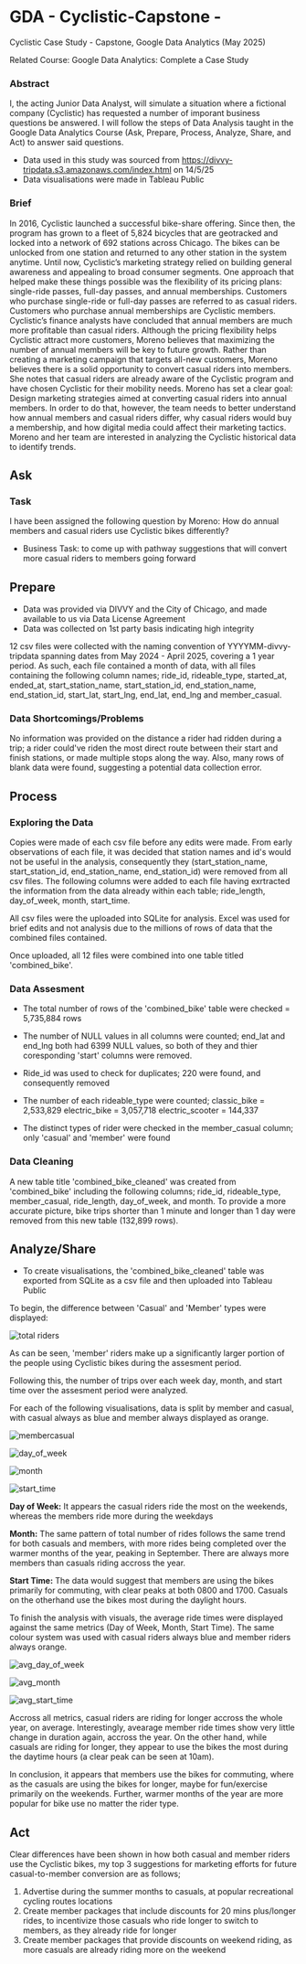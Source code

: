 # GDA - Cyclistic-Capstone -
Cyclistic Case Study - Capstone, Google Data Analytics (May 2025)

Related Course: Google Data Analytics: Complete a Case Study

### Abstract

I, the acting Junior Data Analyst, will simulate a situation where a fictional company (Cyclistic) has requested a number of imporant business questions be answered. I will follow the steps of Data Analysis taught in the Google Data Analytics Course (Ask, Prepare, Process, Analyze, Share, and Act) to answer said questions.

* Data used in this study was sourced from https://divvy-tripdata.s3.amazonaws.com/index.html on 14/5/25
* Data visualisations were made in Tableau Public

### Brief

In 2016, Cyclistic launched a successful bike-share offering. Since then, the program has grown to a fleet of 5,824 bicycles that are geotracked and locked into a network of 692 stations across Chicago. The bikes can be unlocked from one station and returned to any other station in the system anytime. Until now, Cyclistic’s marketing strategy relied on building general awareness and appealing to broad consumer segments. One approach that helped make these things possible was the flexibility of its pricing plans: single-ride passes, full-day passes, and annual memberships. Customers who purchase single-ride or full-day passes are referred to as casual riders. Customers who purchase annual memberships are Cyclistic members. Cyclistic’s finance analysts have concluded that annual members are much more profitable than casual riders. Although the pricing flexibility helps Cyclistic attract more customers, Moreno believes that maximizing the number of annual members will be key to future growth. Rather than creating a marketing campaign that targets all-new customers, Moreno believes there is a solid opportunity to convert casual riders into members. She notes that casual riders are already aware of the Cyclistic program and have chosen Cyclistic for their mobility needs. Moreno has set a clear goal: Design marketing strategies aimed at converting casual riders into annual members. In order to do that, however, the team needs to better understand how annual members and casual riders differ, why casual riders would buy a membership, and how digital media could affect their marketing tactics. Moreno and her team are interested in analyzing the Cyclistic historical data to identify trends.

## Ask
### Task

I have been assigned the following question by Moreno: How do annual members and casual riders use Cyclistic bikes differently?

* Business Task: to come up with pathway suggestions that will convert more casual riders to members going forward

## Prepare

* Data was provided via DIVVY and the City of Chicago, and made available to us via Data License Agreement
* Data was collected on 1st party basis indicating high integrity

12 csv files were collected with the naming convention of YYYYMM-divvy-tripdata spanning dates from May 2024 - April 2025, covering a 1 year period. As such, each file contained a month of data, with all files containing the following column names; ride_id, rideable_type, started_at, ended_at, start_station_name, start_station_id, end_station_name, end_station_id, start_lat, start_lng, end_lat, end_lng and member_casual.

### Data Shortcomings/Problems

No information was provided on the distance a rider had ridden during a trip; a rider could've riden the most direct route between their start and finish stations, or made multiple stops along the way. Also, many rows of blank data were found, suggesting a potential data collection error.

## Process

### Exploring the Data

Copies were made of each csv file before any edits were made. From early observations of each file, it was decided that station names and id's would not be useful in the analysis, consequently they (start_station_name, start_station_id, end_station_name, end_station_id) were removed from all csv files. The following columns were added to each file having exrtracted the information from the data already within each table; ride_length, day_of_week, month, start_time.

All csv files were the uploaded into SQLite for analysis. Excel was used for brief edits and not analysis due to the millions of rows of data that the combined files contained.

Once uploaded, all 12 files were combined into one table titled 'combined_bike'.

### Data Assesment

* The total number of rows of the 'combined_bike' table were checked = 5,735,884 rows

* The number of NULL values in all columns were counted; end_lat and end_lng both had 6399 NULL values, so both of they and thier coresponding 'start' columns were removed.

* Ride_id was used to check for duplicates; 220 were found, and consequently removed

* The number of each rideable_type were counted; classic_bike = 2,533,829  electric_bike = 3,057,718  electric_scooter = 144,337

* The distinct types of rider were checked in the member_casual column; only 'casual' and 'member' were found

### Data Cleaning

A new table title 'combined_bike_cleaned' was created from 'combined_bike' including the following columns; ride_id, rideable_type, member_casual, ride_length, day_of_week, and month. To provide a more accurate picture, bike trips shorter than 1 minute and longer than 1 day were removed from this new table (132,899 rows).

## Analyze/Share

* To create visualisations, the 'combined_bike_cleaned' table was exported from SQLite as a csv file and then uploaded into Tableau Public

To begin, the difference between 'Casual' and 'Member' types were displayed:

![total riders](https://github.com/user-attachments/assets/d2e5a50b-faf1-4fa8-b7af-e6bf15ad2f13)

As can be seen, 'member' riders make up a significantly larger portion of the people using Cyclistic bikes during the assesment period.

Following this, the number of trips over each week day, month, and start time over the assesment period were analyzed.

For each of the following visualisations, data is split by member and casual, with casual always as blue and member always displayed as orange.

![membercasual](https://github.com/user-attachments/assets/fa93dc8c-258c-4b6b-b0cc-84b95fd5b980)

![day_of_week](https://github.com/user-attachments/assets/9819f2a9-24d0-4780-ad07-f33359f55bd1)

![month](https://github.com/user-attachments/assets/2eebde78-af0f-416f-85f3-36fcd7094e6c)

![start_time](https://github.com/user-attachments/assets/f3849e11-009e-4dc4-96f5-635f1d1f94b8)

__Day of Week:__ It appears the casual riders ride the most on the weekends, whereas the members ride more during the weekdays

__Month:__ The same pattern of total number of rides follows the same trend for both casuals and members, with more rides being completed over the warmer months of the year, peaking in September. There are always more members than casuals riding accross the year.

__Start Time:__ The data would suggest that members are using the bikes primarily for commuting, with clear peaks at both 0800 and 1700. Casuals on the otherhand use the bikes most during the daylight hours.

To finish the analysis with visuals, the average ride times were displayed against the same metrics (Day of Week, Month, Start Time). The same colour system was used with casual riders always blue and member riders always orange.

![avg_day_of_week](https://github.com/user-attachments/assets/662c3a8b-7c80-456f-a831-7d6b9be50ad6)

![avg_month](https://github.com/user-attachments/assets/bc654809-7e85-4c23-b5f1-3ca820236d27)

![avg_start_time](https://github.com/user-attachments/assets/004ab973-41fd-403d-8561-91ce369dc8c3)

Accross all metrics, casual riders are riding for longer accross the whole year, on average. Interestingly, avearage member ride times show very little change in duration again, accross the year. On the other hand, while casuals are riding for longer, they appear to use the bikes the most during the daytime hours (a clear peak can be seen at 10am).

In conclusion, it appears that members use the bikes for commuting, where as the casuals are using the bikes for longer, maybe for fun/exercise primarily on the weekends. Further, warmer months of the year are more popular for bike use no matter the rider type.

## Act

Clear differences have been shown in how both casual and member riders use the Cyclistic bikes, my top 3 suggestions for marketing efforts for future casual-to-member conversion are as follows;

1. Advertise during the summer months to casuals, at popular recreational cycling routes locations
2. Create member packages that include discounts for 20 mins plus/longer rides, to incentivize those casuals who ride longer to switch to members, as they already ride for longer
3. Create member packages that provide discounts on weekend riding, as more casuals are already riding more on the weekend
